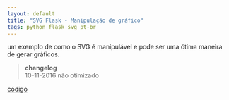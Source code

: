 ```yaml
---
layout: default
title: "SVG Flask - Manipulação de gráfico"
tags: python flask svg pt-br
---
```


um exemplo de como o SVG é manipulável e pode ser uma ótima maneira de gerar gráficos.

> **changelog**  
10-11-2016 não otimizado

[código](https://github.com/h01000110/svg-flask)
